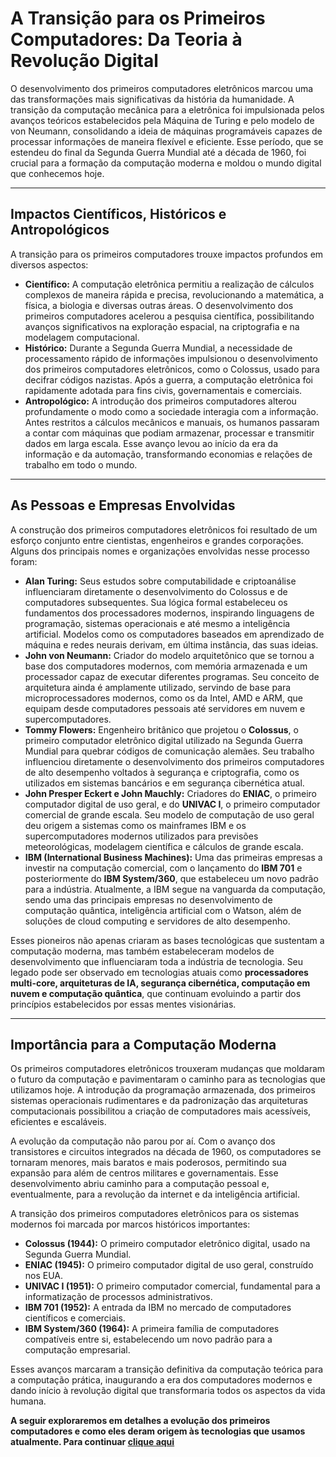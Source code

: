 # **A Transição para os Primeiros Computadores: Da Teoria à Revolução Digital**  

O desenvolvimento dos primeiros computadores eletrônicos marcou uma das transformações mais significativas da história da humanidade. A transição da computação mecânica para a eletrônica foi impulsionada pelos avanços teóricos estabelecidos pela Máquina de Turing e pelo modelo de von Neumann, consolidando a ideia de máquinas programáveis capazes de processar informações de maneira flexível e eficiente. Esse período, que se estendeu do final da Segunda Guerra Mundial até a década de 1960, foi crucial para a formação da computação moderna e moldou o mundo digital que conhecemos hoje.  

---

## **Impactos Científicos, Históricos e Antropológicos**  

A transição para os primeiros computadores trouxe impactos profundos em diversos aspectos:  

- **Científico:** A computação eletrônica permitiu a realização de cálculos complexos de maneira rápida e precisa, revolucionando a matemática, a física, a biologia e diversas outras áreas. O desenvolvimento dos primeiros computadores acelerou a pesquisa científica, possibilitando avanços significativos na exploração espacial, na criptografia e na modelagem computacional.  
- **Histórico:** Durante a Segunda Guerra Mundial, a necessidade de processamento rápido de informações impulsionou o desenvolvimento dos primeiros computadores eletrônicos, como o Colossus, usado para decifrar códigos nazistas. Após a guerra, a computação eletrônica foi rapidamente adotada para fins civis, governamentais e comerciais.  
- **Antropológico:** A introdução dos primeiros computadores alterou profundamente o modo como a sociedade interagia com a informação. Antes restritos a cálculos mecânicos e manuais, os humanos passaram a contar com máquinas que podiam armazenar, processar e transmitir dados em larga escala. Esse avanço levou ao início da era da informação e da automação, transformando economias e relações de trabalho em todo o mundo.  

---

## **As Pessoas e Empresas Envolvidas**  

A construção dos primeiros computadores eletrônicos foi resultado de um esforço conjunto entre cientistas, engenheiros e grandes corporações. Alguns dos principais nomes e organizações envolvidas nesse processo foram:  

- **Alan Turing:** Seus estudos sobre computabilidade e criptoanálise influenciaram diretamente o desenvolvimento do Colossus e de computadores subsequentes. Sua lógica formal estabeleceu os fundamentos dos processadores modernos, inspirando linguagens de programação, sistemas operacionais e até mesmo a inteligência artificial. Modelos como os computadores baseados em aprendizado de máquina e redes neurais derivam, em última instância, das suas ideias.  
- **John von Neumann:** Criador do modelo arquitetônico que se tornou a base dos computadores modernos, com memória armazenada e um processador capaz de executar diferentes programas. Seu conceito de arquitetura ainda é amplamente utilizado, servindo de base para microprocessadores modernos, como os da Intel, AMD e ARM, que equipam desde computadores pessoais até servidores em nuvem e supercomputadores.  
- **Tommy Flowers:** Engenheiro britânico que projetou o **Colossus**, o primeiro computador eletrônico digital utilizado na Segunda Guerra Mundial para quebrar códigos de comunicação alemães. Seu trabalho influenciou diretamente o desenvolvimento dos primeiros computadores de alto desempenho voltados à segurança e criptografia, como os utilizados em sistemas bancários e em segurança cibernética atual.  
- **John Presper Eckert e John Mauchly:** Criadores do **ENIAC**, o primeiro computador digital de uso geral, e do **UNIVAC I**, o primeiro computador comercial de grande escala. Seu modelo de computação de uso geral deu origem a sistemas como os mainframes IBM e os supercomputadores modernos utilizados para previsões meteorológicas, modelagem científica e cálculos de grande escala.  
- **IBM (International Business Machines):** Uma das primeiras empresas a investir na computação comercial, com o lançamento do **IBM 701** e posteriormente do **IBM System/360**, que estabeleceu um novo padrão para a indústria. Atualmente, a IBM segue na vanguarda da computação, sendo uma das principais empresas no desenvolvimento de computação quântica, inteligência artificial com o Watson, além de soluções de cloud computing e servidores de alto desempenho.  

Esses pioneiros não apenas criaram as bases tecnológicas que sustentam a computação moderna, mas também estabeleceram modelos de desenvolvimento que influenciaram toda a indústria de tecnologia. Seu legado pode ser observado em tecnologias atuais como **processadores multi-core, arquiteturas de IA, segurança cibernética, computação em nuvem e computação quântica**, que continuam evoluindo a partir dos princípios estabelecidos por essas mentes visionárias.

---

## **Importância para a Computação Moderna**  

Os primeiros computadores eletrônicos trouxeram mudanças que moldaram o futuro da computação e pavimentaram o caminho para as tecnologias que utilizamos hoje. A introdução da programação armazenada, dos primeiros sistemas operacionais rudimentares e da padronização das arquiteturas computacionais possibilitou a criação de computadores mais acessíveis, eficientes e escaláveis.  

A evolução da computação não parou por aí. Com o avanço dos transistores e circuitos integrados na década de 1960, os computadores se tornaram menores, mais baratos e mais poderosos, permitindo sua expansão para além de centros militares e governamentais. Esse desenvolvimento abriu caminho para a computação pessoal e, eventualmente, para a revolução da internet e da inteligência artificial.  

A transição dos primeiros computadores eletrônicos para os sistemas modernos foi marcada por marcos históricos importantes:  

- **Colossus (1944):** O primeiro computador eletrônico digital, usado na Segunda Guerra Mundial.  
- **ENIAC (1945):** O primeiro computador digital de uso geral, construído nos EUA.  
- **UNIVAC I (1951):** O primeiro computador comercial, fundamental para a informatização de processos administrativos.  
- **IBM 701 (1952):** A entrada da IBM no mercado de computadores científicos e comerciais.  
- **IBM System/360 (1964):** A primeira família de computadores compatíveis entre si, estabelecendo um novo padrão para a computação empresarial.  

Esses avanços marcaram a transição definitiva da computação teórica para a computação prática, inaugurando a era dos computadores modernos e dando início à revolução digital que transformaria todos os aspectos da vida humana.  

**A seguir exploraremos em detalhes a evolução dos primeiros computadores e como eles deram origem às tecnologias que usamos atualmente. Para continuar [clique aqui](./colossus/readme.md)**